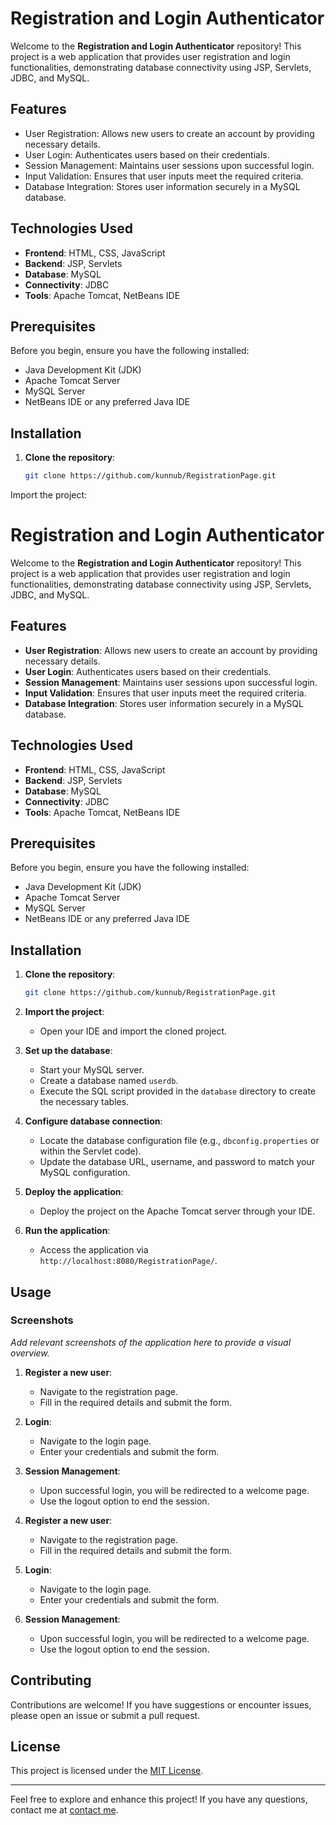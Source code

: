 # Registration and Login Authenticator

Welcome to the **Registration and Login Authenticator** repository! This project is a web application that provides user registration and login functionalities, demonstrating database connectivity using JSP, Servlets, JDBC, and MySQL.

## Features

- User Registration: Allows new users to create an account by providing necessary details.
- User Login: Authenticates users based on their credentials.
- Session Management: Maintains user sessions upon successful login.
- Input Validation: Ensures that user inputs meet the required criteria.
- Database Integration: Stores user information securely in a MySQL database.

## Technologies Used

- **Frontend**: HTML, CSS, JavaScript
- **Backend**: JSP, Servlets
- **Database**: MySQL
- **Connectivity**: JDBC
- **Tools**: Apache Tomcat, NetBeans IDE

## Prerequisites

Before you begin, ensure you have the following installed:

- Java Development Kit (JDK)
- Apache Tomcat Server
- MySQL Server
- NetBeans IDE or any preferred Java IDE

## Installation

1. **Clone the repository**:
   ```bash
   git clone https://github.com/kunnub/RegistrationPage.git
Import the project:

# Registration and Login Authenticator

Welcome to the **Registration and Login Authenticator** repository! This project is a web application that provides user registration and login functionalities, demonstrating database connectivity using JSP, Servlets, JDBC, and MySQL.

## Features

- **User Registration**: Allows new users to create an account by providing necessary details.
- **User Login**: Authenticates users based on their credentials.
- **Session Management**: Maintains user sessions upon successful login.
- **Input Validation**: Ensures that user inputs meet the required criteria.
- **Database Integration**: Stores user information securely in a MySQL database.

## Technologies Used

- **Frontend**: HTML, CSS, JavaScript
- **Backend**: JSP, Servlets
- **Database**: MySQL
- **Connectivity**: JDBC
- **Tools**: Apache Tomcat, NetBeans IDE

## Prerequisites

Before you begin, ensure you have the following installed:

- Java Development Kit (JDK)
- Apache Tomcat Server
- MySQL Server
- NetBeans IDE or any preferred Java IDE

## Installation

1. **Clone the repository**:
   ```bash
   git clone https://github.com/kunnub/RegistrationPage.git
   ```

2. **Import the project**:
   - Open your IDE and import the cloned project.

3. **Set up the database**:
   - Start your MySQL server.
   - Create a database named `userdb`.
   - Execute the SQL script provided in the `database` directory to create the necessary tables.

4. **Configure database connection**:
   - Locate the database configuration file (e.g., `dbconfig.properties` or within the Servlet code).
   - Update the database URL, username, and password to match your MySQL configuration.

5. **Deploy the application**:
   - Deploy the project on the Apache Tomcat server through your IDE.

6. **Run the application**:
   - Access the application via `http://localhost:8080/RegistrationPage/`.

## Usage

### Screenshots

_Add relevant screenshots of the application here to provide a visual overview._

1. **Register a new user**:
   - Navigate to the registration page.
   - Fill in the required details and submit the form.

2. **Login**:
   - Navigate to the login page.
   - Enter your credentials and submit the form.

3. **Session Management**:
   - Upon successful login, you will be redirected to a welcome page.
   - Use the logout option to end the session.

1. **Register a new user**:
   - Navigate to the registration page.
   - Fill in the required details and submit the form.

2. **Login**:
   - Navigate to the login page.
   - Enter your credentials and submit the form.

3. **Session Management**:
   - Upon successful login, you will be redirected to a welcome page.
   - Use the logout option to end the session.

## Contributing

Contributions are welcome! If you have suggestions or encounter issues, please open an issue or submit a pull request.

## License

This project is licensed under the [MIT License](LICENSE).

---

Feel free to explore and enhance this project! If you have any questions, contact me at [contact me](kunalbobde19@gmail.com).

